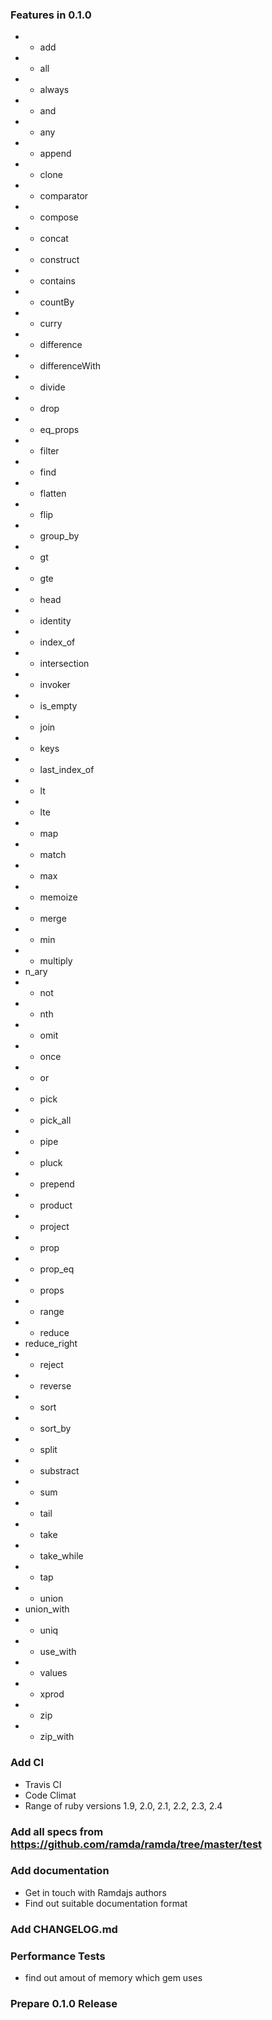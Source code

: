 ### Features in  0.1.0 ###

* + add
* + all
* + always
* + and
* + any
* + append
* + clone
* + comparator
* + compose
* + concat
* + construct
* + contains
* + countBy
* + curry
* + difference
* + differenceWith
* + divide
* + drop
* + eq_props
* + filter
* + find
* + flatten
* + flip
* + group_by
* + gt
* + gte
* + head
* + identity
* + index_of
* + intersection
* + invoker
* + is_empty
* + join
* + keys
* + last_index_of
* + lt
* + lte
* + map
* + match
* + max
* + memoize
* + merge
* + min
* + multiply
* n_ary
* + not
* + nth
* + omit
* + once
* + or
* + pick
* + pick_all
* + pipe
* + pluck
* + prepend
* + product
* + project
* + prop
* + prop_eq
* + props
* + range
* + reduce
* reduce_right
* + reject
* + reverse
* + sort
* + sort_by
* + split
* + substract
* + sum
* + tail
* + take
* + take_while
* * tap
* + union
* union_with
* + uniq
* + use_with
* + values
* + xprod
* + zip
* + zip_with

###  Add CI ###

* Travis CI
* Code Climat
* Range of ruby versions 1.9, 2.0, 2.1, 2.2, 2.3, 2.4

###  Add all specs from https://github.com/ramda/ramda/tree/master/test ###

###  Add documentation ###

* Get in touch with Ramdajs authors
* Find out suitable documentation format

### Add CHANGELOG.md ###

### Performance Tests ###

* find out amout of memory which gem uses

### Prepare 0.1.0 Release ###
